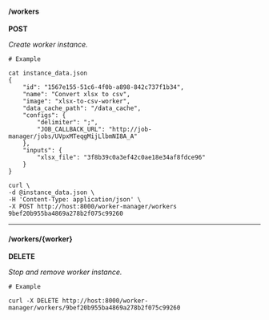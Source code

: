 #### /workers

**POST**

_Create worker instance._

    # Example
    
    cat instance_data.json
    {
        "id": "1567e155-51c6-4f0b-a898-842c737f1b34",
        "name": "Convert xlsx to csv",
        "image": "xlsx-to-csv-worker",
        "data_cache_path": "/data_cache",
        "configs": {
            "delimiter": ";",
            "JOB_CALLBACK_URL": "http://job-manager/jobs/UVpxMTeqgMijLlbmNI8A_A"
        },
        "inputs": {
            "xlsx_file": "3f8b39c0a3ef42c0ae18e34af8fdce96"
        }
    }
    
    curl \
    -d @instance_data.json \
    -H 'Content-Type: application/json' \
    -X POST http://host:8000/worker-manager/workers
    9bef20b955ba4869a278b2f075c99260

----

#### /workers/{worker}

**DELETE**

_Stop and remove worker instance._

    # Example
    
    curl -X DELETE http://host:8000/worker-manager/workers/9bef20b955ba4869a278b2f075c99260
